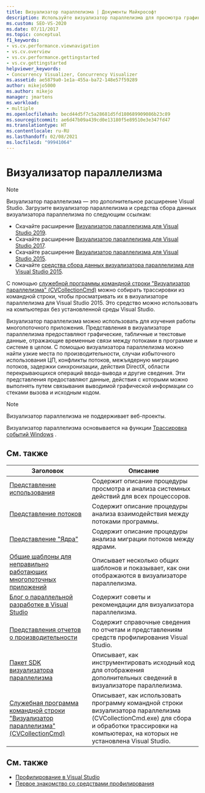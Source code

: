 ```yaml
---
title: Визуализатор параллелизма | Документы Майкрософт
description: Используйте визуализатор параллелизма для просмотра графиков, отображающих время потока в многопоточном приложении, что помогает в решении проблем с производительностью.
ms.custom: SEO-VS-2020
ms.date: 07/11/2017
ms.topic: conceptual
f1_keywords:
- vs.cv.performance.viewnavigation
- vs.cv.overview
- vs.cv.performance.gettingstarted
- vs.cv.gettingstarted
helpviewer_keywords:
- Concurrency Visualizer, Concurrency Visualizer
ms.assetid: ae5879a0-1e1a-455a-ba72-148e57f59289
author: mikejo5000
ms.author: mikejo
manager: jmartens
ms.workload:
- multiple
ms.openlocfilehash: becd44d5f7c5a28681d5fd180689909086b23c89
ms.sourcegitcommit: ae6d47b09a439cd0e13180f5e89510e3e347fd47
ms.translationtype: HT
ms.contentlocale: ru-RU
ms.lasthandoff: 02/08/2021
ms.locfileid: "99941064"
---
```

# <a name="concurrency-visualizer"></a>Визуализатор параллелизма

> [!NOTE]
> Визуализатор параллелизма — это дополнительное расширение Visual Studio. Загрузите визуализатор параллелизма и средства сбора данных визуализатора параллелизма по следующим ссылкам:
>
> - Скачайте расширение [Визуализатор параллелизма для Visual Studio 2019](https://marketplace.visualstudio.com/items?itemName=Diagnostics.DiagnosticsConcurrencyVisualizer2019#overview).
> - Скачайте расширение [Визуализатор параллелизма для Visual Studio 2017](https://marketplace.visualstudio.com/items?itemName=VisualStudioProductTeam.ConcurrencyVisualizer2017#overview).
> - Скачайте расширение [Визуализатор параллелизма для Visual Studio 2015](https://marketplace.visualstudio.com/items?itemName=Diagnostics.ConcurrencyVisualizerforVisualStudio2015).
> - Скачайте [средства сбора данных визуализатора параллелизма для Visual Studio 2015](https://www.microsoft.com/download/details.aspx?id=49103).
>
> С помощью [служебной программы командной строки "Визуализатор параллелизма" (CVCollectionCmd)](../profiling/concurrency-visualizer-command-line-utility-cvcollectioncmd.md) можно собирать трассировки из командной строки, чтобы просматривать их в визуализаторе параллелизма для Visual Studio 2015. Это средство можно использовать на компьютерах без установленной среды Visual Studio.

Визуализатор параллелизма можно использовать для изучения работы многопоточного приложения. Представления в визуализаторе параллелизма предоставляют графические, табличные и текстовые данные, отражающие временные связи между потоками в программе и системе в целом. С помощью визуализатора параллелизма можно найти узкие места по производительности, случаи избыточного использования ЦП, конфликты потоков, межъядерную миграцию потоков, задержки синхронизации, действия DirectX, области перекрывающихся операций ввода-вывода и другие сведения. Эти представления предоставляют данные, действия с которыми можно выполнять путем связывания выводимой графической информации со стеками вызова и исходным кодом.

> [!NOTE]
> Визуализатор параллелизма не поддерживает веб-проекты.

Визуализатор параллелизма основывается на функции [Трассировка событий Windows](/windows/win32/etw/event-tracing-portal) .

## <a name="related-topics"></a>См. также

|Заголовок|Описание|
|-----------|-----------------|
|[Представление использования](../profiling/utilization-view.md)|Содержит описание процедуры просмотра и анализа системных действий для всех процессоров.|
|[Представление потоков](../profiling/threads-view-parallel-performance.md)|Содержит описание процедуры анализа взаимодействия между потоками программы.|
|[Представление "Ядра"](../profiling/cores-view.md)|Содержит описание процедуры анализа миграции потоков между ядрами.|
|[Общие шаблоны для неправильно работающих многопоточных приложений](../profiling/common-patterns-for-poorly-behaved-multithreaded-applications.md)|Описывает несколько общих шаблонов и показывает, как они отображаются в визуализаторе параллелизма.|
|[Блог о параллельной разработке в Visual Studio](/archive/blogs/visualizeparallel/)|Содержит советы и рекомендации для визуализатора параллелизма.|
|[Представления отчетов о производительности](../profiling/performance-report-views.md)|Содержит справочные сведения по отчетам и представлениям средств профилирования Visual Studio.|
|[Пакет SDK визуализатора параллелизма](../profiling/concurrency-visualizer-sdk.md)|Описывает, как инструментировать исходный код для отображения дополнительных сведений в визуализаторе параллелизма.|
|[Служебная программа командной строки "Визуализатор параллелизма" (CVCollectionCmd)](../profiling/concurrency-visualizer-command-line-utility-cvcollectioncmd.md)|Описывает, как использовать программу командной строки визуализатора параллелизма (CVCollectionCmd.exe) для сбора и обработки трассировки на компьютерах, на которых не установлена Visual Studio.|

## <a name="see-also"></a>См. также

- [Профилирование в Visual Studio](../profiling/index.yml)
- [Первое знакомство со средствами профилирования](../profiling/profiling-feature-tour.md)